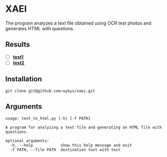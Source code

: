 # XAEI
The program analyzes a text file obtained using OCR test photos and generates HTML with questions.

## Results
- [ ] [__test1__](https://htmlpreview.github.io/?https://github.com/wykys/xaei/blob/master/html/test1.html)
- [ ] [__test2__](https://htmlpreview.github.io/?https://github.com/wykys/xaei/blob/master/html/test2.html)

## Installation
```
git clone git@github.com:wykys/xaei.git
```

## Arguments
```
usage: text_to_html.py [-h] [-f PATH]

A program for analyzing a text file and generating an HTML file with
questions.

optional arguments:
  -h, --help            show this help message and exit
  -f PATH, --file PATH  destination text with test
```
